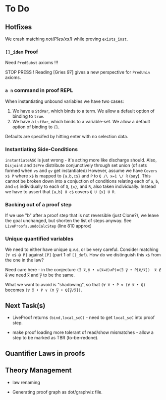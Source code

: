 # To Do


## Hotfixes

We crash matching *not(P[es/xs])* while proving `exists_inst`.

### `[]_idem` Proof

Need `PredSubst` axioms !!!

STOP PRESS ! Reading [Gries 97] gives a new perspective for `PredUniv` axioms.

### `a n` command in proof REPL

When instantiating unbound variables we have two cases:

1. We have a `StdVar`, which binds to a term. 
   We allow a default option of binding to `true`.
2. We have a `LstVar`, which binds to a variable-set.
   We allow a default option of binding to `{}`.
   
Defaults are specifed by hitting enter with no selection data.

### Instantiating Side-Conditions

`instantiateASC` is just wrong - it's acting more like discharge should.
Also, `Disjoint` and `IsPre` distribute conjunctively through set union (of sets formed when `vs` and `gv` get instantiated)
However, assume we have `Covers x$ P` where `x$` is mapped to `{a,b,c$}` and `P` to `Q /\ x=1 \/ R` (say).
This cannot be broken down into a conjuction of conditions relating
each of `a`, `b`, and `c$` individually to each of `Q`, `{x}`,
and `R`, also taken individually.
Instead we have to assert that `{a,b} U c$` covers `Q U {x} U R`.

### Backing out of a proof step

If we use "b" after a proof step that is not reversible (just Clone?), we leave the goal unchanged,
but shorten the list of steps anyway. See `LiveProofs.undoCalcStep` (line 810 approx)

### Unique quantified variables

We need to either have unique q.v.s, or be very careful. Consider matching `[∀ x$ @ P]`  against `[P]` (part 1 of `[]_def`). How do we distinguish this `x$` from the one in the law?

Need care here - in the conjecture
 `(∃ x̅,y̅ • ∧(x̅=e̅)∧P)≡(∃ y̅ • P[e̅/x̅])  x̅ ∉ e̅` 
we need `x̅` and `y̅` to be the same.

What we want to avoid is "shadowing", 
so that `(∀ x̅ • P ∨ (∀ x̅ • Q)`
becomes `(∀ x̅ • P ∨ (∀ y̅ • Q[y̅/x̅])`.

## Next Task(s)


 
* LiveProof returns `(bind,local_scC)` - need to get `local_scC` into proof step.


* make proof loading more tolerant of read/show mismatches - allow a step to be marked as TBR (to-be-redone).

## Quantifier Laws in proofs

## Theory Management

* law renaming

* Generating proof graph as dot/graphviz file.
